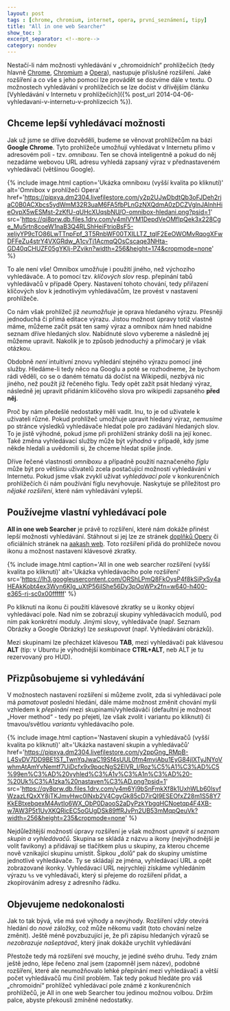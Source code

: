 ```yaml
---
layout: post
tags : [chrome, chromium, internet, opera, první_seznámení, tipy]
title: "All in one web Searcher"
show_toc: 3
excerpt_separator: <!--more-->
category: nondev
---
```


Nestačí-li nám možnosti vyhledávání v „chromoidních“ prohlížečích (tedy hlavně [Chrome](/tag/chrome "Entries tagged with: Chrome"), [Chromium](/tag/chromium "Entries tagged with: Chromium") a [Opera](/tag/opera "Entries tagged with: Opera")), nastupuje příslušné rozšíření. Jaké rozšíření a co vše s jeho pomocí lze provádět se dozvíme dále v textu. O možnostech vyhledávání v prohlížečích se lze dočíst v dřívějším článku [Vyhledávání v Internetu v prohlížečích]({% post_url 2014-04-06-vyhledavani-v-internetu-v-prohlizecich %}).

<!--more-->

## Chceme lepší vyhledávací možnosti

Jak už jsme se dříve dozvěděli, budeme se věnovat prohlížečům na bázi **Google Chrome**. Tyto prohlížeče umožňují vyhledávat v Internetu přímo v adresovém poli - tzv. _omniboxu_. Ten se chová inteligentně a pokud do něj nezadáme webovou URL adresu vyhledá zapsaný výraz v přednastaveném vyhledávači (většinou Google).

{% include image.html
    caption='Ukázka omniboxu (vyšší kvalita po kliknutí)'
    alt='Omnibox v prohlížeči Opera'
    href='https://pipxya.dm2304.livefilestore.com/y2p2UJwDbdtQb3oFJDeh2rjaC0B0ACXbcs5ydWmM32R3uaM6FA5fbPLnGzNXQdmA0zDCZVglnJAlnhHieOvpX5wESMst-2zKfU-qUHcXUqsbNU/O-omnibox-hledani.png?psid=1'
    src='https://qi8prw.db.files.1drv.com/y4mIVYM1DepdVeOMfIpQek3x228Cge_Mu5rtn8coeW1naB3Q4RLShHeiFtrioBsF5-xeljyYP9cTO86LwTTnpFpf_3T5RnbWF00TXILLTZ_tqIF2EeOWOMvRqogXFwDFFeZu4strY4VXGRdw_A1cvTj1AcmqQOsCscaqe3NHta-GD40qCHUZF05gYKIj-PZvikn?width=256&height=174&cropmode=none'
%}

To ale není vše! Omnibox umožňuje i použití jiného, než výchozího vyhledávače. A to pomocí tzv. _klíčových slov_ resp. přepínání tabů vyhledávačů v případě Opery. Nastavení tohoto chování, tedy přiřazení klíčových slov k jednotlivým vyhledávačům, lze provést v nastavení prohlížeče.

Co nám však prohlížeč již _neumožňuje_ je oprava hledaného výrazu. Přesněji jednoduchá či přímá editace výrazu. Jistou možnost úpravy totiž vlastně máme, můžeme začít psát ten samý výraz a omnibox nám hned nabídne seznam dříve hledaných slov. Nabídnuté slovo vybereme a následně jej můžeme upravit. Nakolik je to způsob jednoduchý a přímočarý je však otázkou.

Obdobně _není_ intuitivní znovu vyhledání stejného výrazu pomocí jiné služby. Hledáme-li tedy něco na Googlu a poté se rozhodneme, že bychom rádi věděli, co se o daném tématu dá dočíst na Wikipedii, nezbývá nic jiného, než použít již řečeného fíglu. Tedy opět zažít psát hledaný výraz, následně jej upravit přidáním klíčového slova pro wikipedii zapsaného **před něj**.

Proč by nám předešlé nedostatky měli vadit. Inu, to je od uživatele k uživateli různé. Pokud prohlížeč umožňuje upravit hledaný výraz, _nemusíme_ po stránce výsledků vyhledávače hledat pole pro zadávání hledaných slov. To je jistě výhodné, pokud jsme při prohlížení stránky došli na její konec. Také změna vyhledávací služby může být _výhodná_ v případě, kdy jsme někde hledali a uvědomili si, že chceme hledat spíše jinde.

Dříve řečené vlastnosti _omniboxu_ a případně použití naznačeného _fíglu_ může být pro většinu uživatelů zcela postačující možností vyhledávání v Internetu. Pokud jsme však zvyklí užívat _vyhledávací pole_ v konkurenčních prohlížečích či nám používání fíglu nevyhovuje. Naskytuje se příležitost pro _nějaké rozšíření_, které nám vyhledávání vylepší.

## Používejme vlastní vyhledávací pole

**All in one web Searcher** je právě to rozšíření, které nám dokáže přinést lepší možnosti vyhledávání. Stáhnout si jej lze ze stránek [doplňků Opery](https://addons.opera.com/cs/extensions/details/all-in-one-web-searcher/?display=en "Stránka doplňku All in one web Searcher pro prohlížeč Opera") či oficiálních stránek na [aakash web](http://www.aakashweb.com/browsers/all-in-one-web-searcher/ "Oficiální stránky rozšíření All in one web Searcher"). Toto rozšíření přidá do prohlížeče novou ikonu a možnost nastavení klávesové zkratky.

{% include image.html
    caption='All in one web searcher‎ rozšíření (vyšší kvalita po kliknutí)'
    alt='Ukázka vyhledávacího pole rozšíření'
    src='https://lh3.googleusercontent.com/ORShLPmQ8FkOysP4f8kSjPxSy4aHEAkKobt4ex3Wyn6KIg_uXtP56iIShe56Dy3pOqWPx2fn=w640-h400-e365-rj-sc0x00ffffff'
%}

Po kliknutí na ikonu či použití klávesové zkratky se u ikonky objeví vyhledávací pole. Nad ním se zobrazují skupiny vyhledávacích modulů, pod ním pak konkrétní moduly. Jinými slovy, vyhledávače (např. Seznam Obrázky a Google Obrázky) lze _seskupovat_ (např. Vyhledávání obrázků).

Mezi skupinami lze přecházet klávesou **TAB**, mezi vyhledávači pak klávesou **ALT** (tip: v Ubuntu je výhodnější kombinace **CTRL+ALT**, neb ALT je tu rezervovaný pro HUD).

## Přizpůsobujeme si vyhledávání

V možnostech nastavení rozšíření si můžeme zvolit, zda si vyhledávací pole má _pamatovat_ poslední hledání, dále máme možnost změnit chování myši vzhledem k _přepínání_ mezi skupinami/vyhledáváči (defaultní je možnost „Hover method“ - tedy po přejetí, lze však zvolit i variantu po kliknutí) či tmavou/světlou _variantu_ vyhledávacího pole.

{% include image.html
    caption='Nastavení skupin a vyhledávačů (vyšší kvalita po kliknutí)'
    alt='Ukázka nastavení skupin a vyhledávačů'
    href='https://pipxya.dm2304.livefilestore.com/y2ppGng_RMpB-L4SvDV7DD9BE1ST_TwnYqJwaC19Sf4sUUL0fm4mvjAbu1EyG84jIXTyJNYoVwhmAtAmYvNemtf7UiDcfx9x9pqcNgS2ElVR_I/Roz%C5%A1%C3%AD%C5%99en%C3%AD%20vyhled%C3%A1v%C3%A1n%C3%AD%20-%20Uk%C3%A1zka%20nastaven%C3%AD.png?psid=1'
    src='https://qy8prw.db.files.1drv.com/y4m6Yj9bSnFmkXf8k1UxhWLb60lsvfWzazLfQxXY8jTKJmvHwc0lNxb2V4CgyGk85cD7irQI9ESEOfxZ28m1S58Y7KkEBtxebqexM4AvtIo6WX_ObP0DaooS2aDyPzkYbgqHCNoetqp4F4XB-w7AW3P5t1UvXKQRicEC5oGUgDSk89ffRJvPn2UB53mMqpQeuVk?width=256&height=235&cropmode=none'
%}

Nejdůležitější možností úpravy rozšíření je však možnost _upravit si seznam skupin a vyhledávačů_. Skupina se skládá z názvu a ikony (nejvýhodnější je volit favikony) a přidávají se tlačítkem plus u skupiny, za kterou chceme nově vznikající skupinu umístit. Šipkou „dolů“ pak do skupiny umístíme jednotlivé vyhledávače. Ty se skládají ze jména, vyhledávací URL a opět zobrazované ikonky. Vyhledávací URL nejrychleji získáme vyhledáním výrazu `%s` ve vyhledávači, který si přejeme do rozšíření přidat, a zkopírováním adresy z adresního řádku.

## Objevujeme nedokonalosti

Jak to tak bývá, vše má své výhody a nevýhody. Rozšíření _vždy_ otevírá hledání do _nové_ záložky, což může někomu vadit (toto chování nelze změnit). Ještě méně povzbuzující je, že při zápisu hledaných výrazů se _nezobrazuje našeptávač_, který jinak dokáže urychlit vyhledávání

Přestože tedy má rozšíření své mouchy, je jediné svého druhu. Tedy znám ještě jedno, lépe řečeno znal jsem (zapomněl jsem název), podobné rozšíření, které ale neumožňovalo lehké přepínání mezi vyhledávači a větší počet vyhledávačů mu činil problém. Tak tedy pokud hledáte pro váš „chromoidní“ prohlížeč vyhledávací pole známé z konkurenčních prohlížečů, je All in one web Searcher tou jedinou možnou volbou. Držím palce, abyste překousli zmíněné nedostatky.